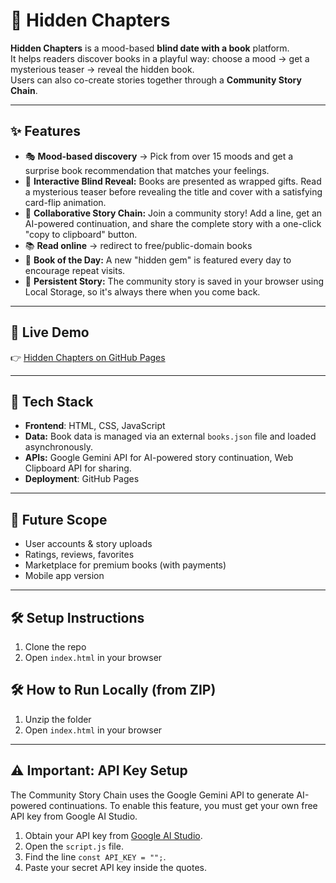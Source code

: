 # 📖 Hidden Chapters

**Hidden Chapters** is a mood-based **blind date with a book** platform.  
It helps readers discover books in a playful way: choose a mood → get a mysterious teaser → reveal the hidden book.  
Users can also co-create stories together through a **Community Story Chain**.

---

## ✨ Features
- 🎭 **Mood-based discovery** → Pick from over 15 moods and get a surprise book recommendation that matches your feelings.
- 🎁 **Interactive Blind Reveal:** Books are presented as wrapped gifts. Read a mysterious teaser before revealing the title and cover with a satisfying card-flip animation.
- 📝 **Collaborative Story Chain:** Join a community story! Add a line, get an AI-powered continuation, and share the complete story with a one-click "copy to clipboard" button.  
- 📚 **Read online** → redirect to free/public-domain books
- 💎 **Book of the Day:** A new "hidden gem" is featured every day to encourage repeat visits.
- 💾 **Persistent Story:** The community story is saved in your browser using Local Storage, so it's always there when you come back.   

---

## 🚀 Live Demo
👉 [Hidden Chapters on GitHub Pages](https://richaroy23.github.io/hidden-chapters/)  

---

## 📂 Tech Stack
- **Frontend**: HTML, CSS, JavaScript  
- **Data:** Book data is managed via an external `books.json` file and loaded asynchronously.
- **APIs:** Google Gemini API for AI-powered story continuation, Web Clipboard API for sharing.
- **Deployment**: GitHub Pages  

---

## 🔮 Future Scope
- User accounts & story uploads  
- Ratings, reviews, favorites  
- Marketplace for premium books (with payments)  
- Mobile app version  

---

## 🛠️ Setup Instructions
1. Clone the repo  
2. Open `index.html` in your browser  

## 🛠️ How to Run Locally (from ZIP)
1. Unzip the folder  
2. Open `index.html` in your browser
---

## ⚠️ Important: API Key Setup

The Community Story Chain uses the Google Gemini API to generate AI-powered continuations. To enable this feature, you must get your own free API key from Google AI Studio.

1.  Obtain your API key from [Google AI Studio](https://aistudio.google.com/).
2.  Open the `script.js` file.
3.  Find the line `const API_KEY = "";`.
4.  Paste your secret API key inside the quotes.
